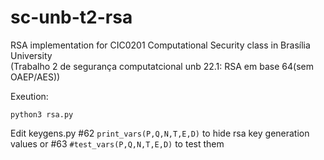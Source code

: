 # sc-unb-t2-rsa
RSA implementation for CIC0201 Computational Security class in Brasília University  
(Trabalho 2 de segurança computatcional unb 22.1: RSA em base 64(sem OAEP/AES))  

Exeution:  
```
python3 rsa.py
```
Edit keygens.py #62 ```print_vars(P,Q,N,T,E,D)``` to hide rsa key generation values or #63 ```#test_vars(P,Q,N,T,E,D)``` to test them
